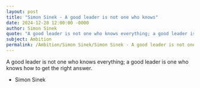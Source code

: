 ```yaml
---
layout: post
title: "Simon Sinek - A good leader is not one who knows"
date: 2024-12-28 12:00:00 -0000
author: Simon Sinek
quote: "A good leader is not one who knows everything; a good leader is one who knows how to get the right answer."
subject: Ambition
permalink: /Ambition/Simon Sinek/Simon Sinek - A good leader is not one who knows
---
```


A good leader is not one who knows everything; a good leader is one who knows how to get the right answer.

- Simon Sinek
